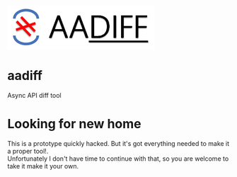 ![aadiff](aadiff.png)
# aadiff
Async API diff tool

# Looking for new home
This is a prototype quickly hacked. 
But it's got everything needed to make it a proper tool!.  
Unfortunately I don't have time to continue with that, so you are welcome to take it make it your own.


